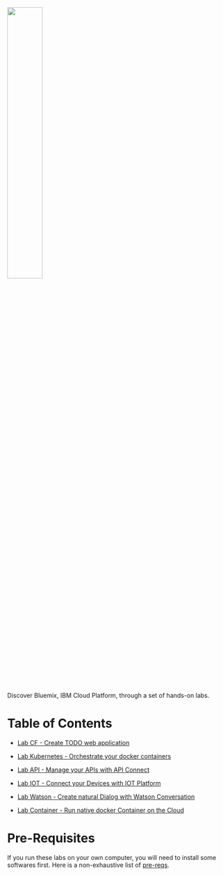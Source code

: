 <img src="./images/bluemix-logo.png" width="40%"/>

Discover Bluemix, IBM Cloud Platform, through a set of hands-on labs.

# Table of Contents

+ [Lab CF - Create TODO web application](./labs/Lab%20CF%20-%20Create%20TODO%20web%20application)

+ [Lab Kubernetes - Orchestrate your docker containers](./labs/Lab%20Kubernetes%20-%20Orchestrate%20your%20docker%20containers)

+ [Lab API - Manage your APIs with API Connect](./labs/Lab%20API%20-%20Manage%20your%20APIs%20with%20API%20Connect)

+ [Lab IOT - Connect your Devices with IOT Platform](./labs/Lab%20IOT%20-%20Connect%20your%20Devices%20with%20IOT%20Platform)

+ [Lab Watson - Create natural Dialog with Watson Conversation](./labs/Lab%20Watson%20-%20Create%20natural%20Dialog%20with%20Watson%20Conversation)

+ [Lab Container - Run native docker Container on the Cloud](./labs/Lab%20Container%20-%20Run%20native%20docker%20Container%20on%20the%20Cloud)


# Pre-Requisites

If you run these labs on your own computer, you will need to install some softwares first. Here is a non-exhaustive list of [pre-reqs](./prereqs).

